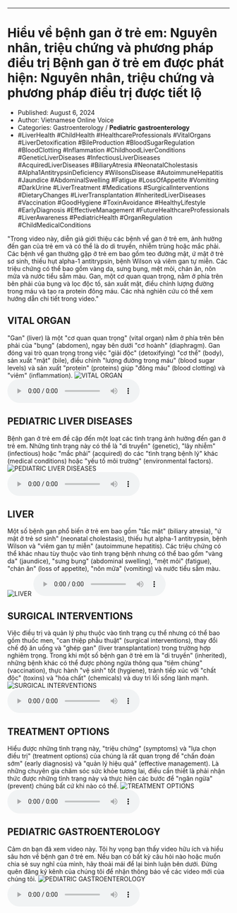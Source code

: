 
---

# Hiểu về bệnh gan ở trẻ em: Nguyên nhân, triệu chứng và phương pháp điều trị Bệnh gan ở trẻ em được phát hiện: Nguyên nhân, triệu chứng và phương pháp điều trị được tiết lộ

- Published: August 6, 2024
- Author: Vietnamese Online Voice
- Categories: Gastroenterology / **Pediatric gastroenterology**
- #LiverHealth #ChildHealth #HealthcareProfessionals #VitalOrgans #LiverDetoxification #BileProduction #BloodSugarRegulation #BloodClotting #Inflammation #ChildhoodLiverConditions #GeneticLiverDiseases #InfectiousLiverDiseases #AcquiredLiverDiseases #BiliaryAtresia #NeonatalCholestasis #Alpha1AntitrypsinDeficiency #WilsonsDisease #AutoimmuneHepatitis #Jaundice #AbdominalSwelling #Fatigue #LossOfAppetite #Vomiting #DarkUrine #LiverTreatment #Medications #SurgicalInterventions #DietaryChanges #LiverTransplantation #InheritedLiverDiseases #Vaccination #GoodHygiene #ToxinAvoidance #HealthyLifestyle #EarlyDiagnosis #EffectiveManagement #FutureHealthcareProfessionals #LiverAwareness #PediatricHealth #OrganRegulation #ChildMedicalConditions

"Trong video này, diễn giả giới thiệu các bệnh về gan ở trẻ em, ảnh hưởng đến gan của trẻ em và có thể là do di truyền, nhiễm trùng hoặc mắc phải. Các bệnh về gan thường gặp ở trẻ em bao gồm teo đường mật, ứ mật ở trẻ sơ sinh, thiếu hụt alpha-1 antitrypsin, bệnh Wilson và viêm gan tự miễn. Các triệu chứng có thể bao gồm vàng da, sưng bụng, mệt mỏi, chán ăn, nôn mửa và nước tiểu sẫm màu. Gan, một cơ quan quan trọng, nằm ở phía trên bên phải của bụng và lọc độc tố, sản xuất mật, điều chỉnh lượng đường trong máu và tạo ra protein đông máu. Các nhà nghiên cứu có thể xem hướng dẫn chi tiết trong video."


## VITAL ORGAN

"Gan" (liver) là một "cơ quan quan trọng" (vital organ) nằm ở phía trên bên phải của "bụng" (abdomen), ngay bên dưới "cơ hoành" (diaphragm). Gan đóng vai trò quan trọng trong việc "giải độc" (detoxifying) "cơ thể" (body), sản xuất "mật" (bile), điều chỉnh "lượng đường trong máu" (blood sugar levels) và sản xuất "protein" (proteins) giúp "đông máu" (blood clotting) và "viêm" (inflammation).
![VITAL ORGAN](https://http-archiver-apis-production-80.schnworks.com/storage/images/transitions/2024-08-06/transition--21544717128-Montserrat-Medium-1A237E.jpg)
<audio controls>
    <source src="https://http-archiver-apis-production-80.schnworks.com/storage/storage/audio/file-6752032680.mp3" type="audio/mpeg">
</audio>



## PEDIATRIC LIVER DISEASES

Bệnh gan ở trẻ em đề cập đến một loạt các tình trạng ảnh hưởng đến gan ở trẻ em. Những tình trạng này có thể là "di truyền" (genetic), "lây nhiễm" (infectious) hoặc "mắc phải" (acquired) do các "tình trạng bệnh lý" khác (medical conditions) hoặc "yếu tố môi trường" (environmental factors).
![PEDIATRIC LIVER DISEASES](https://http-archiver-apis-production-80.schnworks.com/storage/images/transitions/2024-08-06/transition-1174847302-Montserrat-Regular-880E4F.jpg)
<audio controls>
    <source src="https://http-archiver-apis-production-80.schnworks.com/storage/storage/audio/file-9393740120.mp3" type="audio/mpeg">
</audio>



## LIVER

Một số bệnh gan phổ biến ở trẻ em bao gồm "tắc mật" (biliary atresia), "ứ mật ở trẻ sơ sinh" (neonatal cholestasis), thiếu hụt alpha-1 antitrypsin, bệnh Wilson và "viêm gan tự miễn" (autoimmune hepatitis). Các triệu chứng có thể khác nhau tùy thuộc vào tình trạng bệnh nhưng có thể bao gồm "vàng da" (jaundice), "sưng bụng" (abdominal swelling), "mệt mỏi" (fatigue), "chán ăn" (loss of appetite), "nôn mửa" (vomiting) và nước tiểu sẫm màu.
![LIVER](https://http-archiver-apis-production-80.schnworks.com/storage/images/transitions/2024-08-06/transition--3448128251-Montserrat-Thin-880E4F.jpg)
<audio controls>
    <source src="https://http-archiver-apis-production-80.schnworks.com/storage/storage/audio/file-57158326729.mp3" type="audio/mpeg">
</audio>



## SURGICAL INTERVENTIONS

Việc điều trị và quản lý phụ thuộc vào tình trạng cụ thể nhưng có thể bao gồm thuốc men, "can thiệp phẫu thuật" (surgical interventions), thay đổi chế độ ăn uống và "ghép gan" (liver transplantation) trong trường hợp nghiêm trọng. Trong khi một số bệnh gan ở trẻ em là "di truyền" (inherited), những bệnh khác có thể được phòng ngừa thông qua "tiêm chủng" (vaccination), thực hành "vệ sinh" tốt (hygiene), tránh tiếp xúc với "chất độc" (toxins) và "hóa chất" (chemicals) và duy trì lối sống lành mạnh.
![SURGICAL INTERVENTIONS](https://http-archiver-apis-production-80.schnworks.com/storage/images/transitions/2024-08-06/transition--16937096453-Montserrat-Thin-1A237E.jpg)
<audio controls>
    <source src="https://http-archiver-apis-production-80.schnworks.com/storage/storage/audio/file-775669550.mp3" type="audio/mpeg">
</audio>



## TREATMENT OPTIONS

Hiểu được những tình trạng này, "triệu chứng" (symptoms) và "lựa chọn điều trị" (treatment options) của chúng là rất quan trọng để "chẩn đoán sớm" (early diagnosis) và "quản lý hiệu quả" (effective management). Là những chuyên gia chăm sóc sức khỏe tương lai, điều cần thiết là phải nhận thức được những tình trạng này và thực hiện các bước để "ngăn ngừa" (prevent) chúng bất cứ khi nào có thể.
![TREATMENT OPTIONS](https://http-archiver-apis-production-80.schnworks.com/storage/images/transitions/2024-08-06/transition-14206599320-Montserrat-Thin-283593.jpg)
<audio controls>
    <source src="https://http-archiver-apis-production-80.schnworks.com/storage/storage/audio/file-1189368568.mp3" type="audio/mpeg">
</audio>



## PEDIATRIC GASTROENTEROLOGY

Cảm ơn bạn đã xem video này. Tôi hy vọng bạn thấy video hữu ích và hiểu sâu hơn về bệnh gan ở trẻ em. Nếu bạn có bất kỳ câu hỏi nào hoặc muốn chia sẻ suy nghĩ của mình, hãy thoải mái để lại bình luận bên dưới. Đừng quên đăng ký kênh của chúng tôi để nhận thông báo về các video mới của chúng tôi.
![PEDIATRIC GASTROENTEROLOGY](https://http-archiver-apis-production-80.schnworks.com/storage/images/transitions/2024-08-06/transition-22551393805-Montserrat-Black-9C27B0.jpg)
<audio controls>
    <source src="https://http-archiver-apis-production-80.schnworks.com/storage/storage/audio/file-24121491437.mp3" type="audio/mpeg">
</audio>

